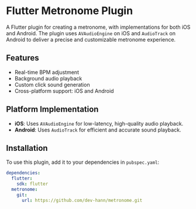 # Flutter Metronome Plugin

A Flutter plugin for creating a metronome, with implementations for both iOS and Android. The plugin uses `AVAudioEngine` on iOS and `AudioTrack` on Android to deliver a precise and customizable metronome experience.

## Features

- Real-time BPM adjustment
- Background audio playback
- Custom click sound generation
- Cross-platform support: iOS and Android

## Platform Implementation

- **iOS**: Uses `AVAudioEngine` for low-latency, high-quality audio playback.
- **Android**: Uses `AudioTrack` for efficient and accurate sound playback.

## Installation

To use this plugin, add it to your dependencies in `pubspec.yaml`:

```yaml
dependencies:
  flutter:
    sdk: flutter
  metronome:
    git:
      url: https://github.com/dev-hann/metronome.git
